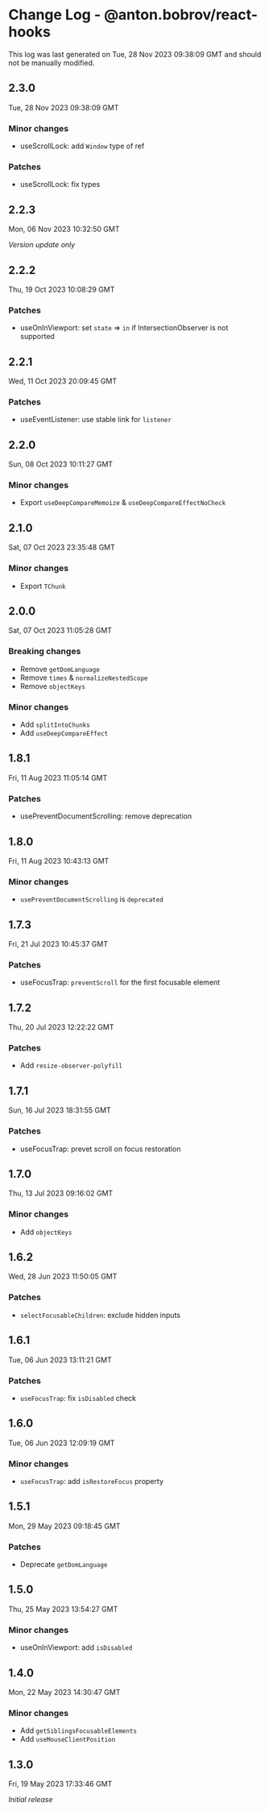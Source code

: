 # Change Log - @anton.bobrov/react-hooks

This log was last generated on Tue, 28 Nov 2023 09:38:09 GMT and should not be manually modified.

## 2.3.0
Tue, 28 Nov 2023 09:38:09 GMT

### Minor changes

- useScrollLock: add `Window` type of ref

### Patches

- useScrollLock: fix types

## 2.2.3
Mon, 06 Nov 2023 10:32:50 GMT

_Version update only_

## 2.2.2
Thu, 19 Oct 2023 10:08:29 GMT

### Patches

- useOnInViewport: set `state` => `in` if IntersectionObserver is not supported

## 2.2.1
Wed, 11 Oct 2023 20:09:45 GMT

### Patches

- useEventListener: use stable link for `listener`

## 2.2.0
Sun, 08 Oct 2023 10:11:27 GMT

### Minor changes

- Export `useDeepCompareMemoize` & `useDeepCompareEffectNoCheck`

## 2.1.0
Sat, 07 Oct 2023 23:35:48 GMT

### Minor changes

- Export `TChunk`

## 2.0.0
Sat, 07 Oct 2023 11:05:28 GMT

### Breaking changes

- Remove `getDomLanguage`
- Remove `times` & `normalizeNestedScope`
- Remove `objectKeys`

### Minor changes

- Add `splitIntoChunks`
- Add `useDeepCompareEffect`

## 1.8.1
Fri, 11 Aug 2023 11:05:14 GMT

### Patches

- usePreventDocumentScrolling: remove deprecation

## 1.8.0
Fri, 11 Aug 2023 10:43:13 GMT

### Minor changes

- `usePreventDocumentScrolling` is `deprecated`

## 1.7.3
Fri, 21 Jul 2023 10:45:37 GMT

### Patches

- useFocusTrap: `preventScroll` for the first focusable element

## 1.7.2
Thu, 20 Jul 2023 12:22:22 GMT

### Patches

- Add `resize-observer-polyfill`

## 1.7.1
Sun, 16 Jul 2023 18:31:55 GMT

### Patches

- useFocusTrap: prevet scroll on focus restoration

## 1.7.0
Thu, 13 Jul 2023 09:16:02 GMT

### Minor changes

- Add `objectKeys`

## 1.6.2
Wed, 28 Jun 2023 11:50:05 GMT

### Patches

- `selectFocusableChildren`: exclude hidden inputs

## 1.6.1
Tue, 06 Jun 2023 13:11:21 GMT

### Patches

- `useFocusTrap`: fix `isDisabled` check

## 1.6.0
Tue, 06 Jun 2023 12:09:19 GMT

### Minor changes

- `useFocusTrap`: add `isRestoreFocus` property

## 1.5.1
Mon, 29 May 2023 09:18:45 GMT

### Patches

- Deprecate `getDomLanguage`

## 1.5.0
Thu, 25 May 2023 13:54:27 GMT

### Minor changes

- useOnInViewport: add `isDisabled`

## 1.4.0
Mon, 22 May 2023 14:30:47 GMT

### Minor changes

- Add `getSiblingsFocusableElements`
- Add `useMouseClientPosition`

## 1.3.0
Fri, 19 May 2023 17:33:46 GMT

_Initial release_

